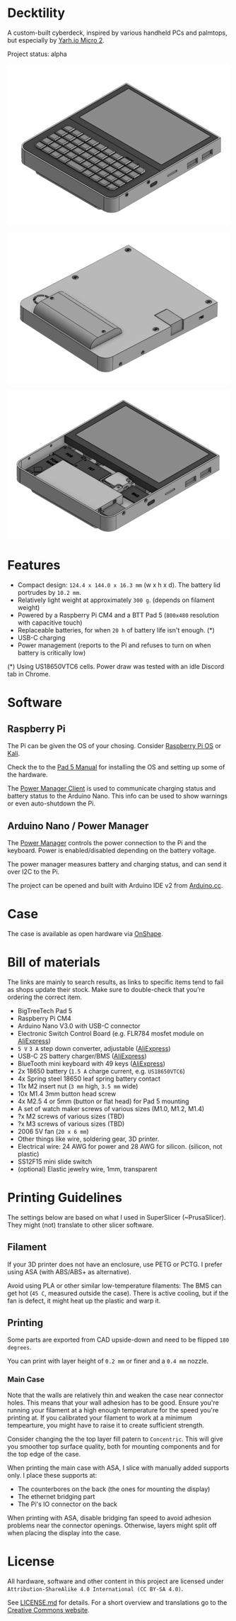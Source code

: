 # Decktility

A custom-built cyberdeck, inspired by various handheld PCs and palmtops, but especially by [Yarh.io Micro 2](https://yarh.io/).

Project status: alpha

![Decktility device mockup](decktility.png)

![Decktility device mockup](decktility-back.png)

![Decktility device mockup](decktility-internals.png)

# Features

- Compact design: `124.4 x 144.0 x 16.3 mm` (w x h x d). The battery lid portrudes by `10.2 mm`.
- Relatively light weight at approximately `300 g`. (depends on filament weight)
- Powered by a Raspberry Pi CM4 and a BTT Pad 5 (`800x480` resolution with capacitive touch)
- Replaceable batteries, for when `20 h` of battery life isn't enough. (\*)
- USB-C charging
- Power management (reports to the Pi and refuses to turn on when battery is critically low)

(\*) Using US18650VTC6 cells. Power draw was tested with an idle Discord tab in Chrome.

# Software

## Raspberry Pi

The Pi can be given the OS of your chosing. Consider [Raspberry Pi OS](https://www.raspberrypi.com/software/) or [Kali](https://www.kali.org/docs/arm/raspberry-pi-4/).

Check the to the [Pad 5 Manual](https://github.com/bigtreetech/Raspberry-Pad/tree/master/Pad5) for installing the OS and setting up some of the hardware.

The [Power Manager Client](./powermanager-client) is used to communicate charging status and battery status to the Arduino Nano. This info can be used to show warnings or even auto-shutdown the Pi.

## Arduino Nano / Power Manager

The [Power Manager](./powermanager) controls the power connection to the Pi and the keyboard. Power is enabled/disabled depending on the battery voltage.

The power manager measures battery and charging status, and can send it over I2C to the Pi.

The project can be opened and built with Arduino IDE v2 from [Arduino.cc](https://www.arduino.cc/).

# Case

The case is available as open hardware via [OnShape](https://cad.onshape.com/documents/bcf3b5212bb2ba6496cfe6cf/w/d70be68a60b4c80f684ba746/e/f2fb47dfa2dbdc91d7666ed1).

# Bill of materials

The links are mainly to search results, as links to specific items tend to fail as shops update their stock.
Make sure to double-check that you're ordering the correct item.

- BigTreeTech Pad 5
- Raspberry Pi CM4
- Arduino Nano V3.0 with USB-C connector
- Electronic Switch Control Board (e.g. FLR784 mosfet module on [AliExpress](https://www.aliexpress.com/w/wholesale-LR784-mosfet-module.html?catId=0&SearchText=LR784+mosfet+module))
- `5 V` `3 A` step down converter, adjustable ([AliExpress](https://www.aliexpress.com/w/wholesale-5v-3a-step-down-12%2525252d20v.html?catId=0&SearchText=5v+3a+step+down+12-20v))
- USB-C 2S battery charger/BMS ([AliExpress](https://www.aliexpress.com/w/wholesale-Type%2525252dC-USB-2%252F3S-BMS-15W.html?catId=0&origin=y&SearchText=Type-C+USB+2%2F3S+BMS+15W+))
- BlueTooth mini keyboard with 49 keys ([AliExpress](https://www.aliexpress.com/w/wholesale-bluetooth-mini-keyboard-49-keys.html?catId=0&SearchText=bluetooth+mini+keyboard+49+keys))
- 2x 18650 battery (`1.5 A` charge current, e.g. `US18650VTC6`)
- 4x Spring steel 18650 leaf spring battery contact
- 11x M2 insert nut (`3 mm` high, `3.5 mm` wide)
- 10x M1.4 3mm button head screw
- 4x M2.5 4 or 5mm (button or flat head) for Pad 5 mounting
- A set of watch maker screws of various sizes (M1.0, M1.2, M1.4)
- ?x M2 screws of various sizes (TBD)
- ?x M3 screws of various sizes (TBD)
- 2006 5V fan (`20 x 6 mm`)
- Other things like wire, soldering gear, 3D printer.
- Electrical wire: 24 AWG for power and 28 AWG for silicon. (silicon, not plastic)
- SS12F15 mini slide switch
- (optional) Elastic jewelry wire, 1mm, transparent

# Printing Guidelines

The settings below are based on what I used in SuperSlicer (~PrusaSlicer).
They might (not) translate to other slicer software.

## Filament

If your 3D printer does not have an enclosure, use PETG or PCTG.
I prefer using ASA (with ABS/ABS+ as alternative).

Avoid using PLA or other similar low-temperature filaments:
The BMS can get hot (`45 C`, measured outside the case).
There is active cooling, but if the fan is defect, it might heat up the plastic and warp it.

## Printing

Some parts are exported from CAD upside-down and need to be flipped `180 degrees`.

You can print with layer height of `0.2 mm` or finer and a `0.4 mm` nozzle.

### Main Case

Note that the walls are relatively thin and weaken the case near connector holes.
This means that your wall adhesion has to be good. Ensure you're running your filament at a high enough
temperature for the speed you're printing at. If you calibrated your filament to work at a minimum
tempearture, you might have to raise it to create sufficient strength.

Consider changing the the top layer fill patern to `Concentric`. This will give you smoother top surface quality,
both for mounting components and for the top edge of the case.

When printing the main case with ASA, I slice with manually added supports only. I place these supports at:
- The counterbores on the back (the ones for mounting the display)
- The ethernet bridging part
- The Pi's IO connector on the back

When printing with ASA, disable bridging fan speed to avoid adhesion problems near the connector openings.
Otherwise, layers might split off when placing the display into the case.

# License

All hardware, software and other content in this project are licensed under `Attribution-ShareAlike 4.0 International (CC BY-SA 4.0)`.

See [LICENSE.md](LICENSE.md) for details. For a short overview and translations go to the [Creative Commons website](https://creativecommons.org/licenses/by-sa/4.0/legalcode).

